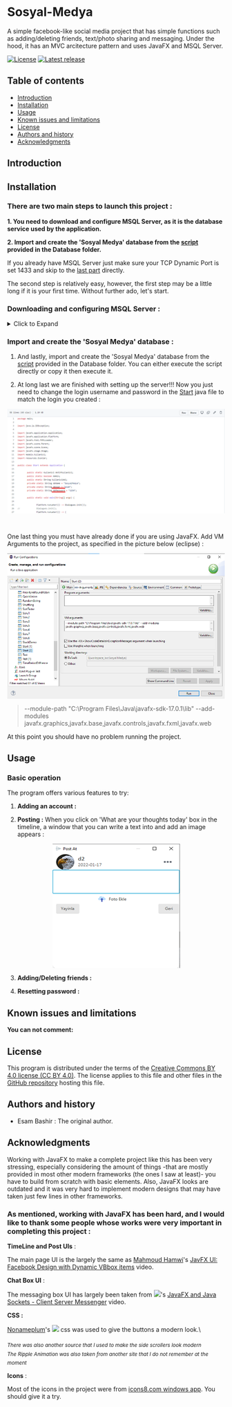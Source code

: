 # Sosyal-Medya
A simple facebook-like social media project that has simple functions such as  adding/deleting friends, text/photo sharing and messaging. Under the hood, it has an MVC arcitecture pattern and uses JavaFX and MSQL Server.

[![License](https://img.shields.io/badge/License-CC%20BY%204.0-lightgray.svg?style=flat-square)](https://creativecommons.org/licenses/by/4.0/)
[![Latest release](http://img.shields.io/badge/beta-0.1.0-blue.svg?style=flat-square)](./)

Table of contents
-----------------

* [Introduction](#introduction)
* [Installation](#installation)
* [Usage](#usage)
* [Known issues and limitations](#known-issues-and-limitations)
* [License](#license)
* [Authors and history](#authors-and-history)
* [Acknowledgments](#acknowledgments)


Introduction
------------


Installation
------------
### There are two main steps to launch this project :

**1. You need to download and configure MSQL Server, as it is the database service used by the application.**

**2. Import and create the 'Sosyal Medya' database from the [script](Database) provided in the Database folder.**

If you already have MSQL Server just make sure your TCP Dynamic Port is set 1433 and skip to the [last part](#last) directly.

The second step is relatively easy, however, the first step may be a little long if it is your first time. Without further ado, let's start.

### Downloading and configuring MSQL Server :

<details>
  <summary> Click to Expand </summary>


1. From microsoft [website](https://www.microsoft.com/en-us/sql-server/sql-server-downloads) download and install _SQL Server Express_.
![image](https://user-images.githubusercontent.com/95491137/160297335-dc3db6ab-aca3-4b44-96b9-12594f8bb696.png)

2.  After installing it, download [_SQL Server Management Studio (SSMS)_](https://docs.microsoft.com/en-us/sql/ssms/download-sql-server-management-studio-ssms?view=sql-server-ver15) (The IDE we will be using to configure the server and write our sql) :

<p align="center">
  <img align="center" src="images/serverManagmetnDownload.png"/>
</p>


3. The first thing to do after openning _SQL Server Manager_ is to change the defualt option and enable logging in through a username and a password.\
To do this, left click on the server name and click on properties. After that click on security, and you should be here :
<p align="center">
  <img align="center" src="images/serverLoginSetting.png"/>
</p>

By defualt, it is set _Windows Authentication Mode_, change it to the one below and close the window.



4. The next step is to create a user name and a password to use by our application. Under _Security_, left click on _Logins_ and select _New Login_ :

<p align="center">
  <img align="center" src="images/logins.png"/>
</p>

Here, just enter you login (user) name and under _SQL Server Authentication_ enter a password. **Just make sure the options below are not enabled**.

<p align="center">
  <img align="center" src="images/serverNewLoginSettings.png"/>
</p>

_Note : sometimes you may receive an error while trying to alter the database due to not having permission. To fix this, expand the Logins part and look for the new login you created, and click on properties. Then find Server Roles and be sure you have the sysadmin role_
<p align="center">
  <img align="center" src="images/loginRoles.png"/>
</p>

5. Now, leave the SSMS on the side. Search for _SQL Server Configuration Manager_ on your computer and open it (it should have been automaticly installed when you did step number 1). 

6. Under _Network Configuration_, set the _TCP/IP_ option to enabled :
<p align="center">
  <img align="center" src="images/serverTCPIP.png" alt="enabling the server's TCP/IP option"/>
</p>


_Note : It may tell you need to restart the server, you can either restart your pc or just restart the server service from the configuration manager directly._
<p align="center">
  <img align="center" src="images/serverRestart.png" alt="restarting the server"/>
</p>



7. After that double click on it and make sure the Enabled option is set to YES.
<p align="center">
  <img align="center" src="images/tcpEnable.png" alt="setting the TCP/IP status to YES"/>
</p>

8. Then on the same window press _IP Addresses_ tab. Find the _IPAll_ option and set the port number to **1433**.
<p align="center">
  <img align="center" src="images/tcpAll.png" alt="setting the IPALL port value to 1433"/>
</p>
 </details>
 
### <a name = "last" > Import and create the 'Sosyal Medya' database : </a>

1. And lastly, import and create the 'Sosyal Medya' database from the [script](Database) provided in the Database folder. You can either execute the script directly or copy it then execute it.

2.  At long last we are finished with setting up the server!!! Now you just need to change the login username and password in the [Start](Sosyal%20Medya/src/main/Start.java) java file to match the login you created :

<p align="center">
  <img align="center" src="images/dbUserdbPassword.png"/>
</p>

 
 
<br>

One last thing you must have already done if you are using JavaFX. Add VM Arguments to the project, as specified in the picture below (eclipse) :


<p align="center">
  <img align="center" src="images/runConfigurations.png"/>
</p>

> --module-path "C:\Program Files\Java\javafx-sdk-17.0.1\lib" --add-modules javafx.graphics,javafx.base,javafx.controls,javafx.fxml,javafx.web

At this point you should have no problem running the project.

Usage
-----



### Basic operation

The program offers various features to try:

1. **Adding an account :**


2. **Posting :**
When you click on 'What are your thoughts today' box in the timeline, a window that you can write a text into and add an image appears :

 <p align="center">
  <img align="center" src="images/postBox.png"/>
</p>

3. **Adding/Deleting friends :**



4. **Resetting password :**


Known issues and limitations
----------------------------
**You can not comment:**


License
-------

This program is distributed under the terms of the [Creative Commons BY 4.0 license (CC BY 4.0)](https://creativecommons.org/licenses/by/4.0/).  The license applies to this file and other files in the [GitHub repository](https://github.com/esammahdi/Processing/edit/main/Terrain%20Generator/) hosting this file.


Authors and history
---------------------------

* Esam Bashir : The original author.


Acknowledgments
---------------

Working with JavaFX to make a complete project like this has been very stressing, especially considering the amount of things -that are mostly provided in most other modern frameworks (the ones I saw at least)- you have to build from scratch with basic elements.
Also, JavaFX  looks are outdated and it was very hard to implement modern designs that may have taken just few lines in other frameworks.

### As mentioned, working with JavaFX has been hard, and I would like to thank some people whose works were very important in completing this project : 


**TimeLine and Post UIs** :

The main page UI is the largely the same as [Mahmoud Hamwi](https://www.youtube.com/channel/UCcAThteKmBlwCKsKlJhOQfA)'s [JavFX UI: Facebook Design with Dynamic VBbox items](https://www.youtube.com/watch?v=_1nqY-DKP9A) video.

**Chat Box UI** :

The messaging box UI has largely been taken from [![](https://img.shields.io/youtube/channel/subscribers/UCJnCCO9QVAP9saemgZ9tpoQ?label=WittCode&style=social)](https://www.youtube.com/channel/UCJnCCO9QVAP9saemgZ9tpoQ)'s [JavaFX and Java Sockets - Client Server Messenger](https://www.youtube.com/watch?v=_1nqY-DKP9A) video.

**CSS :**

[Nonameplum](https://github.com/nonameplum)'s [![](https://img.shields.io/github/stars/nonameplum/md-button-fx-sample?label=md-button-fx-sample&style=social)](https://github.com/nonameplum/md-button-fx-sample) css was used to give the buttons a modern look.\

_<sub>There was also another source that I used to make the side scrollers look modern</sub>_\
_<sub>The Ripple Animation was also taken from another site that I do not remember at the moment</sub>_

**Icons** : 

Most of the icons in the project were from [icons8.com windows app](https://www.microsoft.com/store/productId/9NK8T1KSHFFR). You should give it a try.

